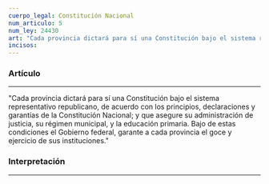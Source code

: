 ```yaml
---
cuerpo_legal: Constitución Nacional
num_articulo: 5
num_ley: 24430
art: "Cada provincia dictará para sí una Constitución bajo el sistema representativo republicano, de acuerdo con los principios, declaraciones y garantías de la Constitución Nacional; y que asegure su administración de justicia, su régimen municipal, y la educación primaria. Bajo de estas condiciones el Gobierno federal, garante a cada provincia el goce y ejercicio de sus instituciones."
incisos: 
---
```

### Artículo
---
"Cada provincia dictará para sí una Constitución bajo el sistema representativo republicano, de acuerdo con los principios, declaraciones y garantías de la Constitución Nacional; y que asegure su administración de justicia, su régimen municipal, y la educación primaria. Bajo de estas condiciones el Gobierno federal, garante a cada provincia el goce y ejercicio de sus instituciones."


### Interpretación
---
